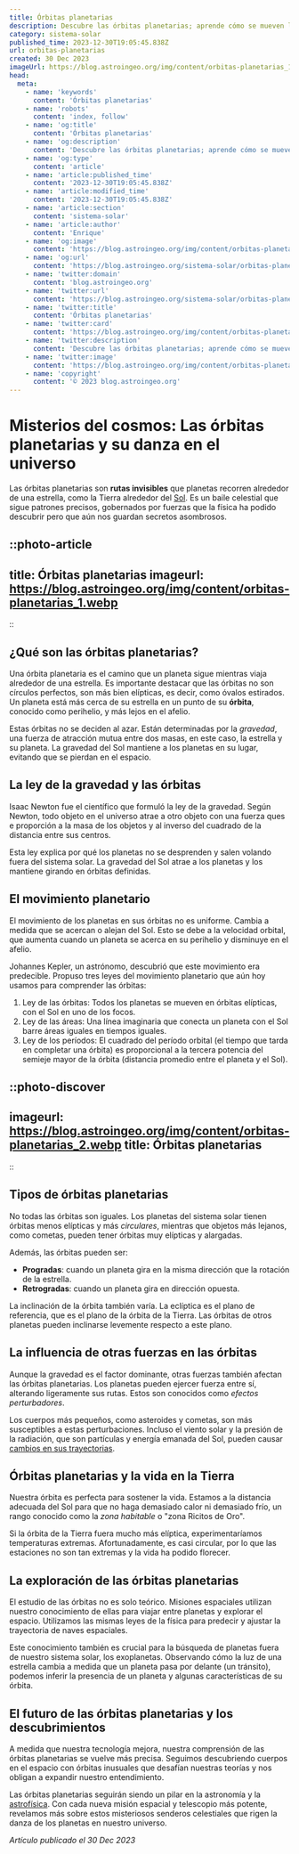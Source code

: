 ```yaml
---
title: Órbitas planetarias
description: Descubre las órbitas planetarias; aprende cómo se mueven los planetas y qué leyes rigen sus trayectorias celestes en el universo.
category: sistema-solar
published_time: 2023-12-30T19:05:45.838Z
url: orbitas-planetarias
created: 30 Dec 2023
imageUrl: https://blog.astroingeo.org/img/content/orbitas-planetarias_1.webp
head:
  meta:
    - name: 'keywords'
      content: 'Órbitas planetarias'
    - name: 'robots'
      content: 'index, follow'
    - name: 'og:title'
      content: 'Órbitas planetarias'
    - name: 'og:description'
      content: 'Descubre las órbitas planetarias; aprende cómo se mueven los planetas y qué leyes rigen sus trayectorias celestes en el universo.'
    - name: 'og:type'
      content: 'article'
    - name: 'article:published_time'
      content: '2023-12-30T19:05:45.838Z'
    - name: 'article:modified_time'
      content: '2023-12-30T19:05:45.838Z'
    - name: 'article:section'
      content: 'sistema-solar'
    - name: 'article:author'
      content: 'Enrique'
    - name: 'og:image'
      content: 'https://blog.astroingeo.org/img/content/orbitas-planetarias_1.webp'
    - name: 'og:url'
      content: 'https://blog.astroingeo.org/sistema-solar/orbitas-planetarias'
    - name: 'twitter:domain'
      content: 'blog.astroingeo.org'
    - name: 'twitter:url'
      content: 'https://blog.astroingeo.org/sistema-solar/orbitas-planetarias'
    - name: 'twitter:title'
      content: 'Órbitas planetarias'
    - name: 'twitter:card'
      content: 'https://blog.astroingeo.org/img/content/orbitas-planetarias_1.webp'
    - name: 'twitter:description'
      content: 'Descubre las órbitas planetarias; aprende cómo se mueven los planetas y qué leyes rigen sus trayectorias celestes en el universo.'
    - name: 'twitter:image'
      content: 'https://blog.astroingeo.org/img/content/orbitas-planetarias_1.webp'
    - name: 'copyright'
      content: '© 2023 blog.astroingeo.org'
---
```

# Misterios del cosmos: Las órbitas planetarias y su danza en el universo

Las órbitas planetarias son **rutas invisibles** que planetas recorren alrededor de una estrella, como la Tierra alrededor del [Sol](https://blog.astroingeo.org/sistema-solar/sol). Es un baile celestial que sigue patrones precisos, gobernados por fuerzas que la física ha podido descubrir pero que aún nos guardan secretos asombrosos.

::photo-article
---
title: Órbitas planetarias
imageurl: https://blog.astroingeo.org/img/content/orbitas-planetarias_1.webp
---
::

## ¿Qué son las órbitas planetarias?

Una órbita planetaria es el camino que un planeta sigue mientras viaja alrededor de una estrella. Es importante destacar que las órbitas no son círculos perfectos, son más bien elípticas, es decir, como óvalos estirados. Un planeta está más cerca de su estrella en un punto de su **órbita**, conocido como perihelio, y más lejos en el afelio.

Estas órbitas no se deciden al azar. Están determinadas por la *gravedad*, una fuerza de atracción mutua entre dos masas, en este caso, la estrella y su planeta. La gravedad del Sol mantiene a los planetas en su lugar, evitando que se pierdan en el espacio.

## La ley de la gravedad y las órbitas

Isaac Newton fue el científico que formuló la ley de la gravedad. Según Newton, todo objeto en el universo atrae a otro objeto con una fuerza ques e proporción a la masa de los objetos y al inverso del cuadrado de la distancia entre sus centros.

Esta ley explica por qué los planetas no se desprenden y salen volando fuera del sistema solar. La gravedad del Sol atrae a los planetas y los mantiene girando en órbitas definidas.

## El movimiento planetario

El movimiento de los planetas en sus órbitas no es uniforme. Cambia a medida que se acercan o alejan del Sol. Esto se debe a la velocidad orbital, que aumenta cuando un planeta se acerca en su perihelio y disminuye en el afelio.

Johannes Kepler, un astrónomo, descubrió que este movimiento era predecible. Propuso tres leyes del movimiento planetario que aún hoy usamos para comprender las órbitas:

1. Ley de las órbitas: Todos los planetas se mueven en órbitas elípticas, con el Sol en uno de los focos.
2. Ley de las áreas: Una línea imaginaria que conecta un planeta con el Sol barre áreas iguales en tiempos iguales.
3. Ley de los períodos: El cuadrado del período orbital (el tiempo que tarda en completar una órbita) es proporcional a la tercera potencia del semieje mayor de la órbita (distancia promedio entre el planeta y el Sol).


::photo-discover
---
imageurl: https://blog.astroingeo.org/img/content/orbitas-planetarias_2.webp
title: Órbitas planetarias
---
::

## Tipos de órbitas planetarias

No todas las órbitas son iguales. Los planetas del sistema solar tienen órbitas menos elípticas y más *circulares*, mientras que objetos más lejanos, como cometas, pueden tener órbitas muy elípticas y alargadas.

Además, las órbitas pueden ser:

- **Progradas**: cuando un planeta gira en la misma dirección que la rotación de la estrella.
- **Retrogradas**: cuando un planeta gira en dirección opuesta.

La inclinación de la órbita también varía. La eclíptica es el plano de referencia, que es el plano de la órbita de la Tierra. Las órbitas de otros planetas pueden inclinarse levemente respecto a este plano.

## La influencia de otras fuerzas en las órbitas

Aunque la gravedad es el factor dominante, otras fuerzas también afectan las órbitas planetarias. Los planetas pueden ejercer fuerza entre sí, alterando ligeramente sus rutas. Estos son conocidos como *efectos perturbadores*.

Los cuerpos más pequeños, como asteroides y cometas, son más susceptibles a estas perturbaciones. Incluso el viento solar y la presión de la radiación, que son partículas y energía emanada del Sol, pueden causar [cambios en sus trayectorias](https://blog.astroingeo.org/sistema-solar/planetas-con-orbitas-inusuales).

## Órbitas planetarias y la vida en la Tierra

Nuestra órbita es perfecta para sostener la vida. Estamos a la distancia adecuada del Sol para que no haga demasiado calor ni demasiado frío, un rango conocido como la *zona habitable* o "zona Ricitos de Oro".

Si la órbita de la Tierra fuera mucho más elíptica, experimentaríamos temperaturas extremas. Afortunadamente, es casi circular, por lo que las estaciones no son tan extremas y la vida ha podido florecer.

## La exploración de las órbitas planetarias

El estudio de las órbitas no es solo teórico. Misiones espaciales utilizan nuestro conocimiento de ellas para viajar entre planetas y explorar el espacio. Utilizamos las mismas leyes de la física para predecir y ajustar la trayectoria de naves espaciales.

Este conocimiento también es crucial para la búsqueda de planetas fuera de nuestro sistema solar, los exoplanetas. Observando cómo la luz de una estrella cambia a medida que un planeta pasa por delante (un tránsito), podemos inferir la presencia de un planeta y algunas características de su órbita.

## El futuro de las órbitas planetarias y los descubrimientos

A medida que nuestra tecnología mejora, nuestra comprensión de las órbitas planetarias se vuelve más precisa. Seguimos descubriendo cuerpos en el espacio con órbitas inusuales que desafían nuestras teorías y nos obligan a expandir nuestro entendimiento.

Las órbitas planetarias seguirán siendo un pilar en la astronomía y la [astrofísica](https://blog.astroingeo.org/telescopios/astrofisica). Con cada nueva misión espacial y telescopio más potente, revelamos más sobre estos misteriosos senderos celestiales que rigen la danza de los planetas en nuestro universo.

_Artículo publicado el 30 Dec 2023_